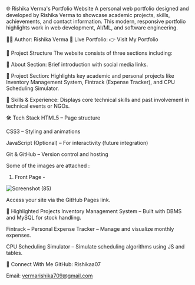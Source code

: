 🌐 Rishika Verma's Portfolio Website
A personal web portfolio designed and developed by Rishika Verma to showcase academic projects, skills, achievements, and contact information. This modern, responsive portfolio highlights work in web development, AI/ML, and software engineering.

👩‍💻 Author: Rishika Verma
🔗 Live Portfolio:
👉 Visit My Portfolio

🧭 Project Structure
The website consists of three sections including:

👋 About Section: Brief introduction with social media links.

📂 Project Section: Highlights key academic and personal projects like Inventory Management System, Fintrack (Expense Tracker), and CPU Scheduling Simulator.

📜 Skills & Experience: Displays core technical skills and past involvement in technical events or NGOs.


🛠️ Tech Stack
HTML5 – Page structure

CSS3 – Styling and animations

JavaScript (Optional) – For interactivity (future integration)

Git & GitHub – Version control and hosting

Some of the images are attached :
1. Front Page -





![Screenshot (85)](https://github.com/user-attachments/assets/ba3be933-affd-4288-9715-e3914860c5d0)









   

Access your site via the GitHub Pages link.

💼 Highlighted Projects
Inventory Management System – Built with DBMS and MySQL for stock handling.

Fintrack – Personal Expense Tracker – Manage and visualize monthly expenses.

CPU Scheduling Simulator – Simulate scheduling algorithms using JS and tables.

📧 Connect With Me
GitHub: Rishikaa07

Email: vermarishika709@gmail.com

